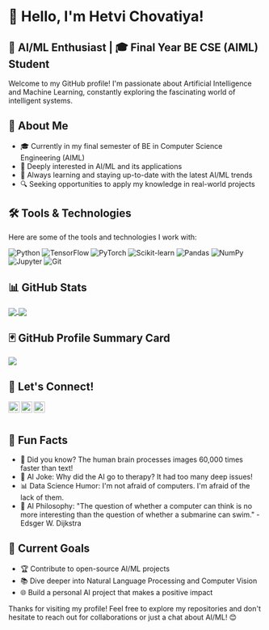 # 👋 Hello, I'm Hetvi Chovatiya!

## 🤖 AI/ML Enthusiast | 🎓 Final Year BE CSE (AIML) Student

Welcome to my GitHub profile! I'm passionate about Artificial Intelligence and Machine Learning, constantly exploring the fascinating world of intelligent systems.

## 🌟 About Me

- 🎓 Currently in my final semester of BE in Computer Science Engineering (AIML)
- 🤖 Deeply interested in AI/ML and its applications
- 🌱 Always learning and staying up-to-date with the latest AI/ML trends
- 🔍 Seeking opportunities to apply my knowledge in real-world projects

## 🛠️ Tools & Technologies

Here are some of the tools and technologies I work with:

![Python](https://img.shields.io/badge/-Python-3776AB?style=flat-square&logo=Python&logoColor=white)
![TensorFlow](https://img.shields.io/badge/-TensorFlow-FF6F00?style=flat-square&logo=TensorFlow&logoColor=white)
![PyTorch](https://img.shields.io/badge/-PyTorch-EE4C2C?style=flat-square&logo=PyTorch&logoColor=white)
![Scikit-learn](https://img.shields.io/badge/-Scikit--learn-F7931E?style=flat-square&logo=scikit-learn&logoColor=white)
![Pandas](https://img.shields.io/badge/-Pandas-150458?style=flat-square&logo=Pandas&logoColor=white)
![NumPy](https://img.shields.io/badge/-NumPy-013243?style=flat-square&logo=NumPy&logoColor=white)
![Jupyter](https://img.shields.io/badge/-Jupyter-F37626?style=flat-square&logo=Jupyter&logoColor=white)
![Git](https://img.shields.io/badge/-Git-F05032?style=flat-square&logo=Git&logoColor=white)

## 📊 GitHub Stats

<a href="https://github.com/Hetvi-624">
  <img align="center" src="https://github-readme-stats.vercel.app/api?username=hetvi-chovatiya&show_icons=true&theme=radical" />
</a>
<a href="https://github.com/Hetvi-624">
  <img align="center" src="https://github-readme-stats.vercel.app/api/top-langs/?username=hetvi-chovatiya&layout=compact&theme=radical" />
</a>

## 🃏 GitHub Profile Summary Card

![](https://github-profile-summary-cards.vercel.app/api/cards/profile-details?username=hetvi-chovatiya&theme=monokai)

## 🤝 Let's Connect!

<a href="https://www.linkedin.com/in/Hetvi Chovatiya">
  <img align="left" alt="Hetvi's LinkedIn" width="22px" src="https://raw.githubusercontent.com/peterthehan/peterthehan/master/assets/linkedin.svg" />
</a>
<a href="https://twitter.com/hetvi_chovatiya">
  <img align="left" alt="Hetvi's Twitter" width="22px" src="https://raw.githubusercontent.com/peterthehan/peterthehan/master/assets/twitter.svg" />
</a>
<a href="https://www.kaggle.com/Hetvi624">
  <img align="left" alt="Hetvi's Kaggle" width="22px" src="https://raw.githubusercontent.com/peterthehan/peterthehan/master/assets/kaggle.svg" />
</a>

<br><br>

## 🎉 Fun Facts

- 🧠 Did you know? The human brain processes images 60,000 times faster than text!
- 🤖 AI Joke: Why did the AI go to therapy? It had too many deep issues!
- 📊 Data Science Humor: I'm not afraid of computers. I'm afraid of the lack of them.
- 🌌 AI Philosophy: "The question of whether a computer can think is no more interesting than the question of whether a submarine can swim." - Edsger W. Dijkstra

## 🚀 Current Goals

- 🏆 Contribute to open-source AI/ML projects
- 📚 Dive deeper into Natural Language Processing and Computer Vision
- 🌐 Build a personal AI project that makes a positive impact

Thanks for visiting my profile! Feel free to explore my repositories and don't hesitate to reach out for collaborations or just a chat about AI/ML! 😊
